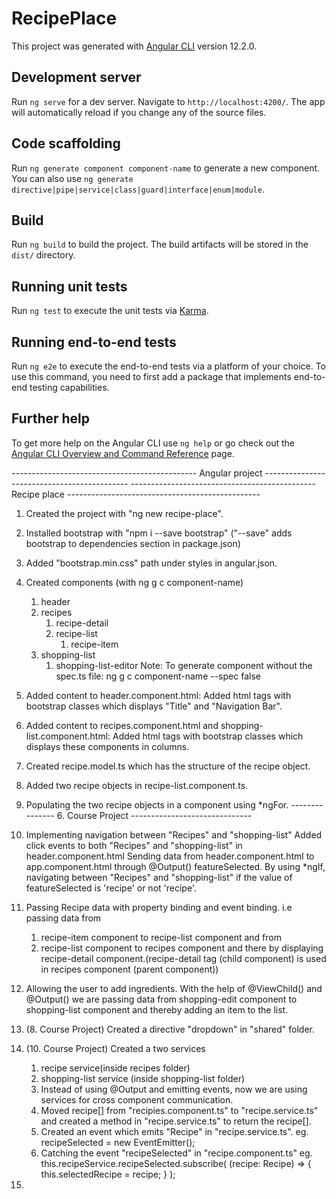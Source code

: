 # RecipePlace

This project was generated with [Angular CLI](https://github.com/angular/angular-cli) version 12.2.0.

## Development server

Run `ng serve` for a dev server. Navigate to `http://localhost:4200/`. The app will automatically reload if you change any of the source files.

## Code scaffolding

Run `ng generate component component-name` to generate a new component. You can also use `ng generate directive|pipe|service|class|guard|interface|enum|module`.

## Build

Run `ng build` to build the project. The build artifacts will be stored in the `dist/` directory.

## Running unit tests

Run `ng test` to execute the unit tests via [Karma](https://karma-runner.github.io).

## Running end-to-end tests

Run `ng e2e` to execute the end-to-end tests via a platform of your choice. To use this command, you need to first add a package that implements end-to-end testing capabilities.

## Further help

To get more help on the Angular CLI use `ng help` or go check out the [Angular CLI Overview and Command Reference](https://angular.io/cli) page.

---------------------------------------------- Angular project --------------------------------------------
---------------------------------------------- Recipe place ------------------------------------------------
1. Created the project with "ng new recipe-place".
2. Installed bootstrap with "npm i --save bootstrap" ("--save" adds bootstrap to dependencies section in package.json)
3. Added "bootstrap.min.css" path under styles in angular.json.
4. Created components (with ng g c component-name)
    1. header
    2. recipes
        1. recipe-detail
        2. recipe-list
            1. recipe-item
    3. shopping-list
        1. shopping-list-editor
Note: To generate component without the spec.ts file: ng g c component-name --spec false
5. Added content to header.component.html: Added html tags with bootstrap classes which displays "Title" and "Navigation Bar".
6. Added content to recipes.component.html and shopping-list.component.html: Added html tags with bootstrap classes which displays these components in  columns.
7. Created recipe.model.ts which has the structure of the recipe object.
8. Added two recipe objects in recipe-list.component.ts.
9. Populating the two recipe objects in a component using *ngFor.
--------------- 6. Course Project ------------------------------
10. Implementing navigation between "Recipes" and "shopping-list"
Added click events to both "Recipes" and "shopping-list" in header.component.html
Sending data from header.component.html to app.component.html through  @Output() featureSelected.
By using *ngIf, navigating between "Recipes" and "shopping-list" if the value of featureSelected is 'recipe' or not 'recipe'.
11. Passing Recipe data with property binding and event binding. i.e passing data from 
    1. recipe-item component to recipe-list component and from 
    2. recipe-list component to recipes component and there by displaying recipe-detail component.(recipe-detail tag (child component) is used in recipes component (parent component))

12. Allowing the user to add ingredients.
    With the help of @ViewChild() and @Output() we are passing data from shopping-edit component to shopping-list component and thereby adding an item to the list.
13. (8. Course Project) Created a directive "dropdown" in "shared" folder.
14. (10. Course Project) Created a two services 
    1. recipe service(inside recipes folder)
    2. shopping-list service (inside shopping-list folder)
    3. Instead of using @Output and emitting events, now we are using services for cross component communication.
    4. Moved recipe[] from "recipies.component.ts" to "recipe.service.ts" and created a method in "recipe.service.ts" to return the recipe[].
    5. Created an event which emits "Recipe" in "recipe.service.ts".
        eg.  recipeSelected = new EventEmitter<Recipe>();
    6. Catching the event "recipeSelected" in "recipe.component.ts"
        eg. this.recipeService.recipeSelected.subscribe(
                (recipe: Recipe) => {
                    this.selectedRecipe = recipe;
                }
            );
15.  